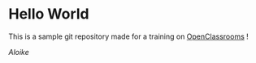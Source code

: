 # Hello World

This is a sample git repository made for a training on [OpenClassrooms](http://www.openclassrooms.com) !


*Aloike*

